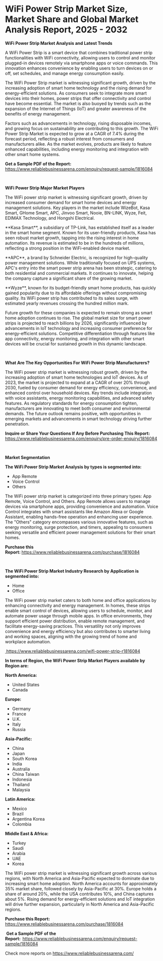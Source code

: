 <p><h1>WiFi Power Strip Market Size, Market Share and Global Market Analysis Report, 2025 - 2032</h1></p><p><strong>WiFi Power Strip Market Analysis and Latest Trends</strong></p>
<p><p>A WiFi Power Strip is a smart device that combines traditional power strip functionalities with WiFi connectivity, allowing users to control and monitor plugged-in devices remotely via smartphone apps or voice commands. This innovation enhances convenience by enabling users to turn devices on or off, set schedules, and manage energy consumption easily. </p><p>The WiFi Power Strip market is witnessing significant growth, driven by the increasing adoption of smart home technology and the rising demand for energy-efficient solutions. As consumers seek to integrate more smart devices into their homes, power strips that offer connectivity and control have become essential. The market is also buoyed by trends such as the expansion of the Internet of Things (IoT) and greater awareness of the benefits of energy management. </p><p>Factors such as advancements in technology, rising disposable incomes, and growing focus on sustainability are contributing to this growth. The WiFi Power Strip Market is expected to grow at a CAGR of 7.4% during the forecast period, reflecting a robust interest from consumers and manufacturers alike. As the market evolves, products are likely to feature enhanced capabilities, including energy monitoring and integration with other smart home systems.</p></p>
<p><strong>Get a Sample PDF of the Report:&nbsp;</strong> <a href="https://www.reliablebusinessarena.com/enquiry/request-sample/1816084?utm_campaign=1871&utm_medium=2&utm_source=Github&utm_content=ia&utm_term=06042025&utm_id=wifi-power-strip">https://www.reliablebusinessarena.com/enquiry/request-sample/1816084</a></p>
<p>&nbsp;</p>
<p><strong>WiFi Power Strip Major Market Players</strong></p>
<p><p>The WiFi power strip market is witnessing significant growth, driven by increased consumer demand for smart home devices and energy management solutions. Key players in the market include WizeBot, Kasa Smart, GHome Smart, APC, Jinvoo Smart, Nooie, BN-LINK, Wyze, Feit, EDIMAX Technology, and Hongshi Electrical.</p><p>**Kasa Smart**, a subsidiary of TP-Link, has established itself as a leader in the smart home segment. Known for its user-friendly products, Kasa has seen robust market growth, tapping into the rising interest in home automation. Its revenue is estimated to be in the hundreds of millions, reflecting a strong position in the WiFi-enabled device market.</p><p>**APC**, a brand by Schneider Electric, is recognized for high-quality power management solutions. While traditionally focused on UPS systems, APC's entry into the smart power strip arena has been strategic, catering to both residential and commercial markets. It continues to innovate, helping the company capture a significant share of the growing market.</p><p>**Wyze**, known for its budget-friendly smart home products, has quickly gained popularity due to its affordable offerings without compromising quality. Its WiFi power strip has contributed to its sales surge, with estimated yearly revenues crossing the hundred million mark.</p><p>Future growth for these companies is expected to remain strong as smart home adoption continues to rise. The global market size for smart power strips is projected to reach billions by 2026, significantly influenced by advancements in IoT technology and increasing consumer preference for energy-efficient solutions. Competitive differentiation through features like app connectivity, energy monitoring, and integration with other smart devices will be crucial for sustained growth in this dynamic landscape.</p></p>
<p>&nbsp;</p>
<p><strong>What Are The Key Opportunities For WiFi Power Strip Manufacturers?</strong></p>
<p><p>The WiFi power strip market is witnessing robust growth, driven by the increasing adoption of smart home technologies and IoT devices. As of 2023, the market is projected to expand at a CAGR of over 20% through 2030, fueled by consumer demand for energy efficiency, convenience, and enhanced control over household devices. Key trends include integration with voice assistants, energy monitoring capabilities, and advanced safety features. As regulatory standards for energy consumption tighten, manufacturers are innovating to meet both consumer and environmental demands. The future outlook remains positive, with opportunities in emerging markets and advancements in smart technology driving further penetration.</p></p>
<p><strong>Inquire or Share Your Questions If Any Before Purchasing This Report:</strong> <a href="https://www.reliablebusinessarena.com/enquiry/pre-order-enquiry/1816084?utm_campaign=1871&utm_medium=2&utm_source=Github&utm_content=ia&utm_term=06042025&utm_id=wifi-power-strip">https://www.reliablebusinessarena.com/enquiry/pre-order-enquiry/1816084</a></p>
<p>&nbsp;</p>
<p><strong>Market Segmentation</strong></p>
<p><strong>The WiFi Power Strip Market Analysis by types is segmented into:</strong></p>
<p><ul><li>App Remote</li><li>Voice Control</li><li>Others</li></ul></p>
<p><p>The WiFi power strip market is categorized into three primary types: App Remote, Voice Control, and Others. App Remote allows users to manage devices via smartphone apps, providing convenience and automation. Voice Control integrates with smart assistants like Amazon Alexa or Google Assistant, enabling hands-free operation and enhancing user experience. The "Others" category encompasses various innovative features, such as energy monitoring, surge protection, and timers, appealing to consumers seeking versatile and efficient power management solutions for their smart homes.</p></p>
<p><strong>Purchase this Report:&nbsp;</strong><a href="https://www.reliablebusinessarena.com/purchase/1816084?utm_campaign=1871&utm_medium=2&utm_source=Github&utm_content=ia&utm_term=06042025&utm_id=wifi-power-strip">https://www.reliablebusinessarena.com/purchase/1816084</a></p>
<p>&nbsp;</p>
<p><strong>The WiFi Power Strip Market Industry Research by Application is segmented into:</strong></p>
<p><ul><li>Home</li><li>Office</li></ul></p>
<p><p>The WiFi power strip market caters to both home and office applications by enhancing connectivity and energy management. In homes, these strips enable smart control of devices, allowing users to schedule, monitor, and automate power usage through mobile apps. In office environments, they support efficient power distribution, enable remote management, and facilitate energy-saving practices. This versatility not only improves convenience and energy efficiency but also contributes to smarter living and working spaces, aligning with the growing trend of home and workplace automation.</p></p>
<p><a href="https://www.reliablebusinessarena.com/wifi-power-strip-r1816084?utm_campaign=1871&utm_medium=2&utm_source=Github&utm_content=ia&utm_term=06042025&utm_id=wifi-power-strip">&nbsp;https://www.reliablebusinessarena.com/wifi-power-strip-r1816084</a></p>
<p><strong>In terms of Region, the WiFi Power Strip Market Players available by Region are:</strong></p>
<p>
    <p> <strong> North America: </strong>
        <ul>
            <li>United States</li>
            <li>Canada</li>
        </ul>
        </p> 
    <p> <strong> Europe: </strong>
        <ul>
            <li>Germany</li>
            <li>France</li>
            <li>U.K.</li>
            <li>Italy</li>
            <li>Russia</li>
        </ul>
        </p> 
    <p> <strong> Asia-Pacific: </strong>
        <ul>
            <li>China</li>
            <li>Japan</li>
            <li>South Korea</li>
            <li>India</li>
            <li>Australia</li>
            <li>China Taiwan</li>
            <li>Indonesia</li>
            <li>Thailand</li>
            <li>Malaysia</li>
        </ul>
        </p> 
    <p> <strong> Latin America: </strong>
        <ul>
            <li>Mexico</li>
            <li>Brazil</li>
            <li>Argentina Korea</li>
            <li>Colombia</li>
        </ul>
        </p> 
    <p> <strong> Middle East & Africa: </strong>
        <ul>
            <li>Turkey</li>
            <li>Saudi</li>
            <li>Arabia</li>
            <li>UAE</li>
            <li>Korea</li>
        </ul>
    </p>
    </p>
<p><p>The WiFi power strip market is witnessing significant growth across various regions, with North America and Asia-Pacific expected to dominate due to increasing smart home adoption. North America accounts for approximately 35% market share, followed closely by Asia-Pacific at 30%. Europe holds a share of around 20%, while the USA contributes 10%, and China captures about 5%. Rising demand for energy-efficient solutions and IoT integration will drive further expansion, particularly in North America and Asia-Pacific regions.</p></p>
<p><strong>Purchase this Report: </strong><a href="https://www.reliablebusinessarena.com/purchase/1816084?utm_campaign=1871&utm_medium=2&utm_source=Github&utm_content=ia&utm_term=06042025&utm_id=wifi-power-strip">https://www.reliablebusinessarena.com/purchase/1816084</a></p>
<p>&nbsp;<strong>Get a Sample PDF of the Report:&nbsp;&nbsp;</strong><a href="https://www.reliablebusinessarena.com/enquiry/request-sample/1816084?utm_campaign=1871&utm_medium=2&utm_source=Github&utm_content=ia&utm_term=06042025&utm_id=wifi-power-strip">https://www.reliablebusinessarena.com/enquiry/request-sample/1816084</a></p>
<p><strong></strong></p>
<p>Check more reports on <a href="https://www.reliablebusinessarena.com/?utm_campaign=1871&utm_medium=2&utm_source=Github&utm_content=ia&utm_term=06042025&utm_id=wifi-power-strip">https://www.reliablebusinessarena.com/</a></p>